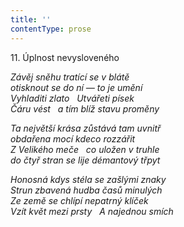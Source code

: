 ```yaml
---
title: ''
contentType: prose
---
```


11. Úplnost nevysloveného

_Závěj sněhu tratící se v blátě  
otisknout se do ní — to je umění  
Vyhladiti zlato   Utvářeti písek  
Čáru vést   a tím blíž stavu proměny_

_Ta největší krása zůstává tam uvnitř  
obdařena mocí kdeco rozzářit  
Z Velikého meče   co uložen v truhle  
do čtyř stran se lije démantový třpyt_

_Honosná kdys stéla se zašlými znaky  
Strun zbavená hudba časů minulých  
Ze země se chlípí nepatrný klíček  
Vzít květ mezi prsty   A najednou smích_
